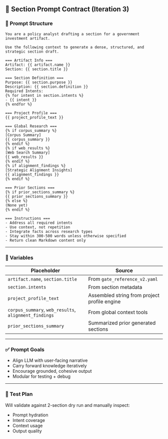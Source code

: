 ## 🧾 Section Prompt Contract (Iteration 3)

### 🧱 Prompt Structure
```
You are a policy analyst drafting a section for a government investment artifact.

Use the following context to generate a dense, structured, and strategic section draft.

=== Artifact Info ===
Artifact: {{ artifact.name }}
Section: {{ section.title }}

=== Section Definition ===
Purpose: {{ section.purpose }}
Description: {{ section.definition }}
Required Intents:
{% for intent in section.intents %}
- {{ intent }}
{% endfor %}

=== Project Profile ===
{{ project_profile_text }}

=== Global Research ===
{% if corpus_summary %}
[Corpus Summary]
{{ corpus_summary }}
{% endif %}
{% if web_results %}
[Web Search Summary]
{{ web_results }}
{% endif %}
{% if alignment_findings %}
[Strategic Alignment Insights]
{{ alignment_findings }}
{% endif %}

=== Prior Sections ===
{% if prior_sections_summary %}
{{ prior_sections_summary }}
{% else %}
(None yet)
{% endif %}

=== Instructions ===
- Address all required intents
- Use context, not repetition
- Integrate facts across research types
- Stay within 300-500 words unless otherwise specified
- Return clean Markdown content only
```

---

### 🔄 Variables
| Placeholder | Source |
|-------------|--------|
| `artifact.name`, `section.title` | From `gate_reference_v2.yaml` |
| `section.intents` | From section metadata |
| `project_profile_text` | Assembled string from project profile engine |
| `corpus_summary`, `web_results`, `alignment_findings` | From global context tools |
| `prior_sections_summary` | Summarized prior generated sections |

---

### ✅ Prompt Goals
- Align LLM with user-facing narrative
- Carry forward knowledge iteratively
- Encourage grounded, cohesive output
- Modular for testing + debug

---

### 🧪 Test Plan
Will validate against 2-section dry run and manually inspect:
- Prompt hydration
- Intent coverage
- Context usage
- Output quality
